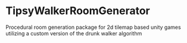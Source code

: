 # TipsyWalkerRoomGenerator
Procedural room generation package for 2d tilemap based unity games utilizing a custom version of the drunk walker algorithm
